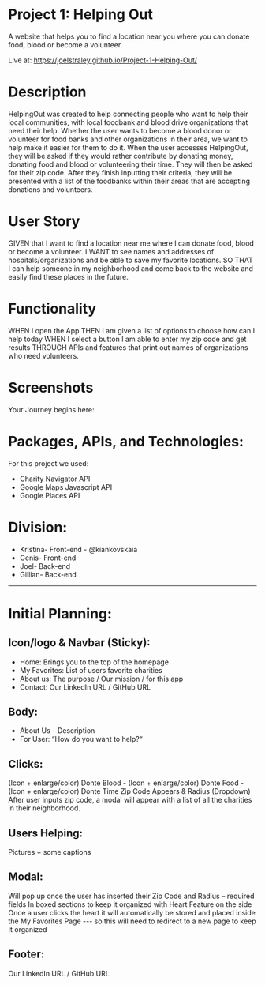 # Project 1: Helping Out

A website that helps you to find a location near you where you can donate food, blood or become a volunteer.

Live at: https://joelstraley.github.io/Project-1-Helping-Out/


# Description
HelpingOut was created to help connecting people who want to help their local communities, with local foodbank and blood drive organizations that need their help. Whether the user wants to become a blood donor or volunteer for food banks and other organizations in their area, we want to help make it easier for them to do it.
When the user accesses HelpingOut, they will be asked if they would rather contribute by donating money, donating food and blood or volunteering their time. They will then be asked for their zip code. After they finish inputting their criteria, they will be presented with a list of the foodbanks within their areas that are accepting donations and volunteers.

# User Story
GIVEN that I want to find a location near me where I can donate food, blood or become a volunteer.
I WANT to see names and addresses of hospitals/organizations and be able to save my favorite locations.
SO THAT I can help someone in my neighborhood and come back to the website and easily find these places in the future.


# Functionality
WHEN I open the App
THEN I am given a list of options to choose how can I help today
WHEN I select a button I am able to enter my zip code and get results
THROUGH APIs and features that print out names of organizations who need volunteers.

# Screenshots
Your Journey begins here: 


# Packages, APIs, and Technologies:
For this project we used: 
- Charity Navigator API
- Google Maps Javascript API
- Google Places API

# Division:
- Kristina- Front-end - @kiankovskaia
- Genis- Front-end
- Joel- Back-end
- Gillian- Back-end

--------------------------------------------------------

# Initial Planning: 

## Icon/logo & Navbar (Sticky):
- Home: Brings you to the top of the homepage
- My Favorites: List of users favorite charities 
- About us: The purpose / Our mission / for this app
- Contact: Our LinkedIn URL / GitHub URL

## Body:
- About Us – Description 
- For User: “How do you want to help?“

## Clicks: 
(Icon + enlarge/color) Donte Blood - (Icon + enlarge/color) Donte Food -(Icon + enlarge/color) Donte Time
Zip Code Appears & Radius (Dropdown)
After user inputs zip code, a modal will appear with a list of all the charities in their neighborhood.
## Users Helping:
Pictures + some captions 

## Modal:
Will pop up once the user has inserted their Zip Code and Radius – required fields
In boxed sections to keep it organized with Heart Feature on the side
Once a user clicks the heart it will automatically be stored and placed inside the My Favorites Page --- so this will need to redirect to a new page to keep It organized 

## Footer:
Our LinkedIn URL / GitHub URL

